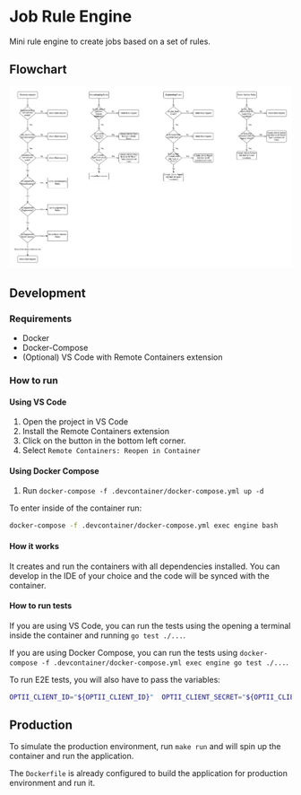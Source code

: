 # Job Rule Engine

Mini rule engine to create jobs based on a set of rules.

## Flowchart

![Rules](./jobs-rules-engine.jpg)

## Development

### Requirements

- Docker
- Docker-Compose
- (Optional) VS Code with Remote Containers extension

### How to run

#### Using VS Code

1. Open the project in VS Code
2. Install the Remote Containers extension
3. Click on the button in the bottom left corner.
4. Select `Remote Containers: Reopen in Container`

#### Using Docker Compose

1. Run `docker-compose -f .devcontainer/docker-compose.yml up -d`

To enter inside of the container run:

```bash
docker-compose -f .devcontainer/docker-compose.yml exec engine bash
```

#### How it works

It creates and run the containers with all dependencies installed. You can develop in the IDE of your choice and the code will be synced with the container.

#### How to run tests

If you are using VS Code, you can run the tests using the opening a terminal inside the container and running `go test ./...`.

If you are using Docker Compose, you can run the tests using `docker-compose -f .devcontainer/docker-compose.yml exec engine go test ./...`.

To run E2E tests, you will also have to pass the variables:

```bash
OPTII_CLIENT_ID="${OPTII_CLIENT_ID}"  OPTII_CLIENT_SECRET="${OPTII_CLIENT_SECRET}"  OPTII_AUTH_URL="https://test.optii.io/oauth/authorize"  OPTII_BASE_URL="https://test.optii.io" OPTII_API_VERSION="v1" go test -tags=e2e -timeout 30s -run ^TestMain$ github.com/Twsouza/job-rule-engine/cmd
```

## Production

To simulate the production environment, run `make run` and will spin up the container and run the application.

The `Dockerfile` is already configured to build the application for production environment and run it.
